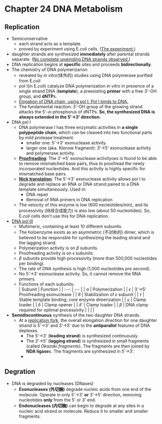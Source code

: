 # Chapter 24 DNA Metabolism
## Replication
- Semiconservative
  - each strand acts as a template.
  - proved by experiment using E.*coli* cells. ([The experiment.](images/semi_exp.jpg))
- daughter strands are synthesized **immediately** after parental strands separate. ([No complete unwinding DNA strands observed.](images/replication.jpg))
- DNA replication begins at **specific** sites and proceeds **bidirectionally**.
- The chemistry of DNA polymerizarion
  - revealed by *in vitro*(体外的) studies using DNA polymerase purified from E.*coli*
  - pol I(in E.*coli*) catalyze DNA polymerization *in vitro* in presence of a single strand DNA (**template**), a preexisting **primer** with a free 3'-OH group, and **dNTP**s.
  - [Elogation of DNA chain, using pol I. Pol I binds to DNA.](images/elongation.jpg)
  - The fundamental reaction: 3'-OH group of the growing strand attacks the 5'-$\alpha$-phosphorus of dNTPs. **So, the synthesized DNA is always extended in the 5'->3' direction.**
- DNA pol I
  - DNA polymerase I has three enzymatic activities in **a single polypeptide chain**, which can be cleaved into two functional parts by mild protease treatment:
    - smaller one: 5'->3' exonuclease activity.
    - larger one (aka. Klenow fragment): 3'->5' exonuclease activity and polymerase activity.
  - [**Proofreading**](images/proofread.jpg): The 3'->5' exonuclease activityoes is found to be able to remove mismatched base pairs, thus to proofread the newly incorporated nucleotides. And this activity is highly specific for mismatched base pairs.
  - [**Nick translation**](images/nickTranslation.jpg): The 5'->3' exonuclease activity allows pol I to degrade and replace an RNA or DNA strand paired to a DNA template simultaneously. Used in:
    - DNA repair
    - Removal of RNA primers in DNA replication
  - The velocity of this enzyme is low (600 necleotides/min), and its processivity (持续合成能力) is also low (about 50 nucleotides). So, E.*coli* cells don't use this for DNA replication.
- [DNA pol III](images/polIII.jpg)
  - Multimeric, containing at least 10 different subunits.
  - The holoenzyme exists as an asymmetric (不对称的) dimer, which is believed to be responsble for synthesizing the leading strand and the lagging strand.
  - Polymerization activity is on $\beta$ subunits.
  - Proofreading activity is on $\epsilon$ subunits.
  - $\beta$ subunits provide high processivity (more than 500,000 nucleotides per binding).
  - The rate of DNA synthesis is high (1,000 nucleotides pre second).
  - No 5'->3' exonuclease activity. So, it cannot remove the RNA primers.
  - Functions of each subunits: <br />
    | Subunit | Function |
    | :--: | :-- |
    | $\alpha$ | Polymerization |
    | $\epsilon$ | 3'->5' Proofreading exonuclease |
    | $\theta$ | Stabilization of $\epsilon$ subunit |
    | $\tau$ | Stable template binding; core enzyme dimerization |
    | $\gamma$ | Clamp loader |
    | $\delta$ | Clamp opener |
    | $\delta '$ | Clamp loader |
    | $\beta$ | DNA clamp required for optimal processivity |
    | | |
- **Semidiscontinuous** synthesis of the two daughter DNA strands.
  - At a [replication fork](images/replicationFork.jpg), the overall elongation direction for one daughter strand is 5'->3' and 3'->5' due to the **antiparallel** features of DNA deplexes.
    - The 5'->3' (**leading strand**) is synthesized continuously.
    - The 3'->5' (**lagging strand**) is synthesized in small fragments (called *Okazaki fragments*). The fragments are then joined by **NDA ligase**s. The fragments are synthesized in 5'->3'.
    - 

## Degration
- DNA is degraded by nucleases (DNases)
  - **Exonucleases (外切酶)** degrade nucleic acids from one end of the molecule. Operate in only 5'->3' **or** 3'->5' direction, removing nucleotides **only** from the 5' or 3' end.
  - **Endonucleases (内切酶)** can begin to degrade at any sites in a nucleic acid strand or molecule. Reduce it to smaller and smaller fragments.